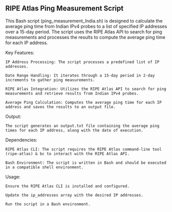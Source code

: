 <h2>RIPE Atlas Ping Measurement Script</h2>

This Bash script (ping_measurement_India.sh) is designed to calculate the average ping time from Indian IPv4 probes to a list of specified IP addresses over a 15-day period. The script uses the RIPE Atlas API to search for ping measurements and processes the results to compute the average ping time for each IP address.

Key Features:

    IP Address Processing: The script processes a predefined list of IP addresses.

    Date Range Handling: It iterates through a 15-day period in 2-day increments to gather ping measurements.

    RIPE Atlas Integration: Utilizes the RIPE Atlas API to search for ping measurements and retrieve results from Indian IPv4 probes.

    Average Ping Calculation: Computes the average ping time for each IP address and saves the results to an output file.

Output:

    The script generates an output.txt file containing the average ping times for each IP address, along with the date of execution.

Dependencies:

    RIPE Atlas CLI: The script requires the RIPE Atlas command-line tool (ripe-atlas) & bc to interact with the RIPE Atlas API.

    Bash Environment: The script is written in Bash and should be executed in a compatible shell environment.

Usage:

    Ensure the RIPE Atlas CLI is installed and configured.

    Update the ip_addresses array with the desired IP addresses.

    Run the script in a Bash environment.
